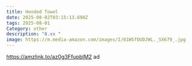 ```yaml
---
title: Hooded Towel
date: 2025-08-02T03:15:13.698Z
tags: 2025-08-01
Category: other
description: "8.xx "
image: https://m.media-amazon.com/images/I/81WSfOUDJWL._SX679_.jpg
---
```

https://amzlink.to/az0g3FfupblM2      ad